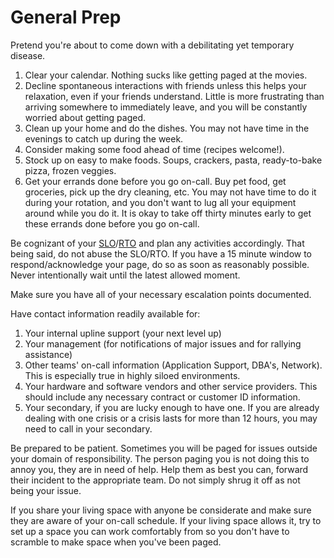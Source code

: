 # General Prep

Pretend you're about to come down with a debilitating yet temporary disease.

1. Clear your calendar. Nothing sucks like getting paged at the movies.
2. Decline spontaneous interactions with friends unless this helps your relaxation, even if your friends understand. Little is more frustrating than arriving somewhere to immediately leave, and you will be constantly worried about getting paged.
3. Clean up your home and do the dishes. You may not have time in the evenings to catch up during the week.
4. Consider making some food ahead of time (recipes welcome!).
5. Stock up on easy to make foods. Soups, crackers, pasta, ready-to-bake pizza, frozen veggies.
6. Get your errands done before you go on-call. Buy pet food, get groceries, pick up the dry cleaning, etc. You may not have time to do it during your rotation, and you don't want to lug all your equipment around while you do it. It is okay to take off thirty minutes early to get these errands done before you go on-call.

Be cognizant of your [SLO](https://en.wikipedia.org/wiki/Service_level_objective)/[RTO](https://en.wikipedia.org/wiki/Recovery_time_objective) and plan any activities accordingly.  That being said, do not abuse the SLO/RTO.  If you have a 15 minute window to respond/acknowledge your page, do so as soon as reasonably possible.  Never intentionally wait until the latest allowed moment.

Make sure you have all of your necessary escalation points documented.

Have contact information readily available for:

1. Your internal upline support (your next level up)
2. Your management (for notifications of major issues and for rallying assistance)
3. Other teams' on-call information (Application Support, DBA's, Network).  This is especially true in highly siloed environments.
4. Your hardware and software vendors and other service providers.  This should include any necessary contract or customer ID information.
5. Your secondary, if you are lucky enough to have one. If you are already dealing with one crisis or a crisis lasts for more than 12 hours, you may need to call in your secondary.

Be prepared to be patient.  Sometimes you will be paged for issues outside your domain of responsibility.  The person paging you is not doing this to annoy you, they are in need of help.  Help them as best you can, forward their incident to the appropriate team.  Do not simply shrug it off as not being your issue.

If you share your living space with anyone be considerate and make sure they are aware of your on-call schedule. If your living space allows it, try to set up a space you can work comfortably from so you don't have to scramble to make space when you've been paged.

